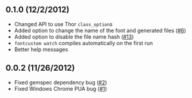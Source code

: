 ## 0.1.0 (12/2/2012)

* Changed API to use Thor `class_option`s
* Added option to change the name of the font and generated files ([#6](https://github.com/endtwist/fontcustom/issues/6))
* Added option to disable the file name hash ([#13](https://github.com/endtwist/fontcustom/issues/13))
* `fontcustom watch` compiles automatically on the first run
* Better help messages

## 0.0.2 (11/26/2012)

* Fixed gemspec dependency bug ([#2](https://github.com/endtwist/fontcustom/pull/2))
* Fixed Windows Chrome PUA bug ([#1](https://github.com/endtwist/fontcustom/issues/1))
